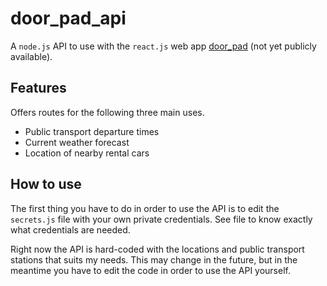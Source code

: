 # door_pad_api
A `node.js` API to use with the `react.js` web app [door_pad](https://github.com/ranby/door_pad) (not yet publicly available).

## Features ##
Offers routes for the following three main uses.
* Public transport departure times
* Current weather forecast
* Location of nearby rental cars

## How to use ##
The first thing you have to do in order to use the API is to edit the `secrets.js` file with your own private credentials.
See file to know exactly what credentials are needed. 

Right now the API is hard-coded with the locations and public transport stations that suits my needs. This may change in the future,
but in the meantime you have to edit the code in order to use the API yourself.
